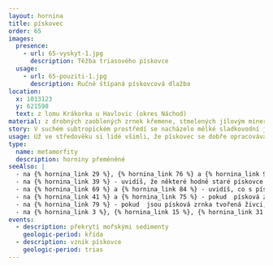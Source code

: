 ```yaml
---
layout: hornina
title: pískovec
order: 65
images:
  presence:
    - url: 65-vyskyt-1.jpg
      description: Těžba triasového pískovce
  usage:
    - url: 65-pouziti-1.jpg
      description: Ručně štípaná pískovcová dlažba
location:
  x: 1013123
  y: 621598
  text: z lomu Krákorka u Havlovic (okres Náchod)
material: z drobných zaoblených zrnek křemene, stmelených jílovým minerálem kaolinitem
story: V suchém subtropickém prostředí se nacházelo mělké sladkovodní jezero, v němž se ukládaly vrstvy písku. Po mokrém písku na okraji jezera občas přeběhli malí dvounozí dinosauři. Později do oblasti proniklo moře a sladkovodní triasové pískovce překryly vrstvy svrchnokřídových mořských sedimentů. Ještě později eroze křídové sedimenty odstranila a triasové pískovce se opět objevily na povrchu. 
usage: Už ve středověku si lidé všimli, že pískovec se dobře opracovává. Ručně z něj tesali kvádry, které se používaly na stavbách. Můžete je vidět například ve zdech nedalekého hradu Vízmburku. Těžba pískovců pokračuje i dnes. Bloky horniny se opatrně bez použití trhavin odlamují od skalního masívu. Pak je ručně opracovávají  kameníci. Štípou je podle vrstevních ploch na různě silné desky, které se pak řežou nebo štípají na požadované rozměry. Pískovcové desky se nejčastěji  používají jako venkovní dlažba nebo na ozdobné zdivo.
type:
  name: metamorfity
  description: horniny přeměněné
seeAlso: |
  - na {% hornina_link 29 %}, {% hornina_link 76 %} a {% hornina_link 91 %} - uvidíš, že pískovce vznikaly i na jiných místech a v jiných obdobích a že mohou vypadat různě
  - na {% hornina_link 39 %} - uvidíš, že některé hodně staré pískovce mohou být tvrdší než žula
  - na {% hornina_link 69 %} a {% hornina_link 84 %} - uvidíš, co s pískovcem udělá metamorfóza
  - na {% hornina_link 41 %} a {% hornina_link 75 %} - pokud  písková zrnka vznikla z úlomků starších  hornin, nehovoříme o pískovci, ale o drobě
  - na {% hornina_link 79 %} - pokud  jsou písková zrnka tvořená živci, nehovoříme o pískovci, ale o arkóze
  - na {% hornina_link 3 %}, {% hornina_link 15 %}, {% hornina_link 31 %}, {% hornina_link 43 %} a {% hornina_link 93 %} - pokud hornina obsahuje více než 25 % ůlomků větších než 2 mm, není to pískovec, ale slepenec
events:
  - description: překrytí mořskými sedimenty
    geologic-period: křída
  - description: vznik pískovce
    geologic-period: trias
---
```



